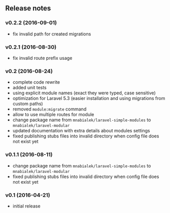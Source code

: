 ## Release notes

### v0.2.2 (2016-09-01)

- fix invalid path for created migrations

### v0.2.1 (2016-08-30)

- fix invalid route prefix usage

### v0.2 (2016-08-24)

- complete code rewrite
- added unit tests
- using explicit module names (exact they were typed, case sensitive)
- optimization for Laravel 5.3 (easier installation and using migrations from custom paths)
- removed `module:migrate` command
- allow to use multiple routes for module
- change package name from `mnabialek/laravel-simple-modules` to `mnabialek/laravel-modular`
- updated documentation with extra details about modules settings
- fixed publishing stubs files into invalid directory when config file does not exist yet

### v0.1.1 (2016-08-11)

- change package name from `mnabialek/laravel-simple-modules` to `mnabialek/laravel-modular`
- fixed publishing stubs files into invalid directory when config file does not exist yet

### v0.1 (2016-04-21)

- initial release
 
